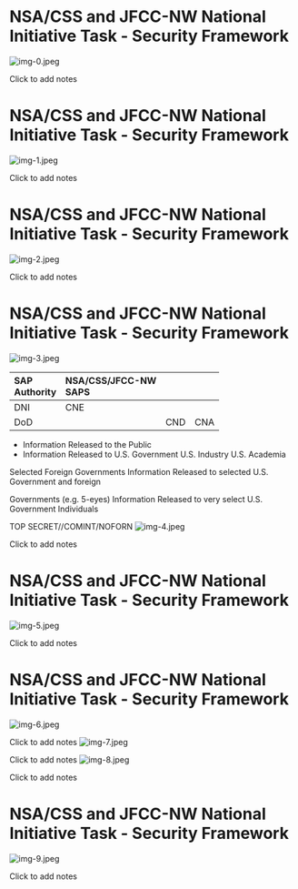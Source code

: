 # NSA/CSS and JFCC-NW National Initiative Task - Security Framework 

![img-0.jpeg](img-0.jpeg)

Click to add notes
# NSA/CSS and JFCC-NW National Initiative Task - Security Framework 

![img-1.jpeg](img-1.jpeg)

Click to add notes
# NSA/CSS and JFCC-NW National Initiative Task - Security Framework 

![img-2.jpeg](img-2.jpeg)

Click to add notes
# NSA/CSS and JFCC-NW National Initiative Task - Security Framework 

![img-3.jpeg](img-3.jpeg)

| SAP <br> Authority | NSA/CSS/JFCC-NW <br> SAPS |  |  |
| :-- | :-- | :-- | :-- |
| DNI | CNE |  |  |
| DoD |  | CND | CNA |

- Information Released to the Public
- Information Released to
U.S. Government
U.S. Industry
U.S. Academia

Selected Foreign Governments
Information Released to selected
U.S. Government and foreign

Governments (e.g. 5-eyes)
Information Released to very select U.S. Government Individuals

TOP SECRET//COMINT/NOFORN
![img-4.jpeg](img-4.jpeg)

Click to add notes
# NSA/CSS and JFCC-NW National Initiative Task - Security Framework 

![img-5.jpeg](img-5.jpeg)

Click to add notes
# NSA/CSS and JFCC-NW National Initiative Task - Security Framework 

![img-6.jpeg](img-6.jpeg)

Click to add notes
![img-7.jpeg](img-7.jpeg)

Click to add notes
![img-8.jpeg](img-8.jpeg)

Click to add notes
# NSA/CSS and JFCC-NW National Initiative Task - Security Framework 

![img-9.jpeg](img-9.jpeg)

Click to add notes
